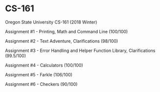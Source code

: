 # CS-161
Oregon State University CS-161 (2018 Winter)

Assignment #1 -	Printing, Math and Command Line (100/100)

Assignment #2 -	Text Adventure, Clarifications  (98/100)

Assignment #3 -	Error Handling and Helper Function Library, Clarifications (99.5/100)

Assignment #4 -	Calculators   (100/100)

Assignment #5 -	Farkle         (106/100)

Assignment #6 -	Checkers        (90/100)
